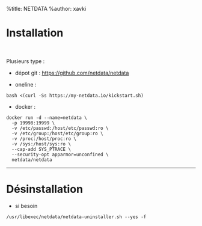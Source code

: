 %title: NETDATA
%author: xavki


# Installation

<br>


Plusieurs type : 

* dépot git : https://github.com/netdata/netdata

* oneline :

```
bash <(curl -Ss https://my-netdata.io/kickstart.sh)
```

* docker : 

```
docker run -d --name=netdata \
  -p 19998:19999 \
  -v /etc/passwd:/host/etc/passwd:ro \
  -v /etc/group:/host/etc/group:ro \
  -v /proc:/host/proc:ro \
  -v /sys:/host/sys:ro \
  --cap-add SYS_PTRACE \
  --security-opt apparmor=unconfined \
  netdata/netdata
```


-----------------------------------------------------------------

# Désinstallation

* si besoin

```
/usr/libexec/netdata/netdata-uninstaller.sh --yes -f
```
